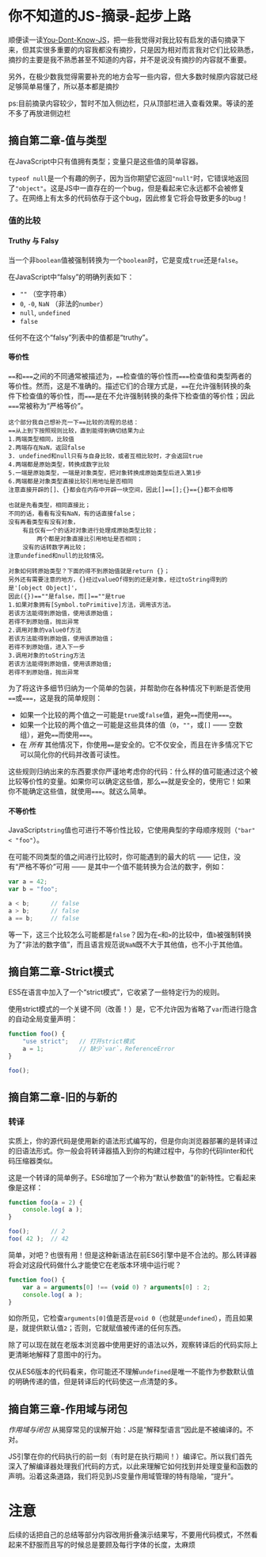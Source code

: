# 你不知道的JS-摘录-起步上路

顺便读一读[You-Dont-Know-JS](https://github.com/getify/You-Dont-Know-JS)，把一些我觉得对我比较有启发的语句摘录下来，但其实很多重要的内容我都没有摘抄，只是因为相对而言我对它们比较熟悉，摘抄的主要是我不熟悉甚至不知道的内容，并不是说没有摘抄的内容就不重要。

另外，在极少数我觉得需要补充的地方会写一些内容，但大多数时候原内容就已经足够简单易懂了，所以基本都是摘抄

ps:目前摘录内容较少，暂时不加入侧边栏，只从顶部栏进入查看效果。等读的差不多了再放进侧边栏

## 摘自第二章-值与类型
在JavaScript中只有值拥有类型；变量只是这些值的简单容器。

`typeof null`是一个有趣的例子，因为当你期望它返回`"null"`时，它错误地返回了`"object"`。这是JS中一直存在的一个bug，但是看起来它永远都不会被修复了。在网络上有太多的代码依存于这个bug，因此修复它将会导致更多的bug！

### 值的比较
#### Truthy 与 Falsy
当一个非`boolean`值被强制转换为一个`boolean`时，它是变成`true`还是`false`。

在JavaScript中“falsy”的明确列表如下：

* `""` （空字符串）
* `0`, `-0`, `NaN` （非法的`number`）
* `null`, `undefined`
* `false`

任何不在这个“falsy”列表中的值都是“truthy”。

#### 等价性
`==`和`===`之间的不同通常被描述为，`==`检查值的等价性而`===`检查值和类型两者的等价性。然而，这是不准确的。描述它们的合理方式是，`==`在允许强制转换的条件下检查值的等价性，而`===`是在不允许强制转换的条件下检查值的等价性；因此`===`常被称为“严格等价”。

```
这个部分我自己想补充一下==比较的流程的总结：
==从上到下按照规则比较，直到能得到确切结果为止
1.两端类型相同，比较值
2.两端存在NaN，返回false
3. undefined和null只有与自身比较，或者互相比较时，才会返回true
4.两端都是原始类型，转换成数字比较
5.一端是原始类型，一端是对象类型，把对象转换成原始类型后进入第1步
6.两端都是对象类型直接比较引用地址是否相同
注意直接开辟的[]、{}都会在内存中开辟一块空间，因此[]==[];{}=={}都不会相等

也就是先看类型，相同直接比；
不同的话，看看有没有NaN，有的话直接false；
没有再看类型有没有对象，
    有且仅有一个的话对对象进行处理成原始类型比较；
        两个都是对象直接比引用地址是否相同；
    没有的话转数字再比较；
注意undefined和null的比较情况。

对象如何转原始类型？下面的得不到原始值就是return {}；
另外还有需要注意的地方，{}经过valueOf得到的还是对象，经过toString得到的是'[object Object]'，
因此({})==""是false，而[]==""是true
1.如果对象拥有[Symbol.toPrimitive]方法，调用该方法。
若该方法能得到原始值，使用该原始值；
若得不到原始值，抛出异常
2.调用对象的value0f方法
若该方法能得到原始值，使用该原始值；
若得不到原始值，进入下一步
3.调用对象的toString方法
若该方法能得到原始值，使用该原始值;
若得不到原始值，抛出异常
```
为了将这许多细节归纳为一个简单的包装，并帮助你在各种情况下判断是否使用`==`或`===`，这是我的简单规则：

* 如果一个比较的两个值之一可能是`true`或`false`值，避免`==`而使用`===`。
* 如果一个比较的两个值之一可能是这些具体的值（`0`，`""`，或`[]` —— 空数组），避免`==`而使用`===`。
* 在 *所有* 其他情况下，你使用`==`是安全的。它不仅安全，而且在许多情况下它可以简化你的代码并改善可读性。

这些规则归纳出来的东西要求你严谨地考虑你的代码：什么样的值可能通过这个被比较等价性的变量。如果你可以确定这些值，那么`==`就是安全的，使用它！如果你不能确定这些值，就使用`===`。就这么简单。

#### 不等价性
JavaScript`string`值也可进行不等价性比较，它使用典型的字母顺序规则（`"bar" < "foo"`）。

在可能不同类型的值之间进行比较时，你可能遇到的最大的坑 —— 记住，没有“严格不等价”可用 —— 是其中一个值不能转换为合法的数字，例如：

```js
var a = 42;
var b = "foo";

a < b;		// false
a > b;		// false
a == b;		// false
```

等一下，这三个比较怎么可能都是`false`？因为在`<`和`>`的比较中，值`b`被强制转换为了“非法的数字值”，而且语言规范说`NaN`既不大于其他值，也不小于其他值。

## 摘自第二章-Strict模式
ES5在语言中加入了一个“strict模式”，它收紧了一些特定行为的规则。

使用strict模式的一个关键不同（改善！）是，它不允许因为省略了`var`而进行隐含的自动全局变量声明：

```js
function foo() {
	"use strict";	// 打开strict模式
	a = 1;			// 缺少`var`，ReferenceError
}

foo();
```
## 摘自第二章-旧的与新的
### 转译
实质上，你的源代码是使用新的语法形式编写的，但是你向浏览器部署的是转译过的旧语法形式。你一般会将转译器插入到你的构建过程中，与你的代码linter和代码压缩器类似。

这是一个转译的简单例子。ES6增加了一个称为“默认参数值”的新特性。它看起来像是这样：

```js
function foo(a = 2) {
	console.log( a );
}

foo();		// 2
foo( 42 );	// 42
```

简单，对吧？也很有用！但是这种新语法在前ES6引擎中是不合法的。那么转译器将会对这段代码做什么才能使它在老版本环境中运行呢？

```js
function foo() {
	var a = arguments[0] !== (void 0) ? arguments[0] : 2;
	console.log( a );
}
```

如你所见，它检查`arguments[0]`值是否是`void 0`（也就是`undefined`），而且如果是，就提供默认值`2`；否则，它就赋值被传递的任何东西。

除了可以现在就在老版本浏览器中使用更好的语法以外，观察转译后的代码实际上更清晰地解释了意图中的行为。

仅从ES6版本的代码看来，你可能还不理解`undefined`是唯一不能作为参数默认值的明确传递的值，但是转译后的代码使这一点清楚的多。

## 摘自第三章-作用域与闭包
*作用域与闭包* 从揭穿常见的误解开始：JS是“解释型语言”因此是不被编译的。不对。

JS引擎在你的代码执行的前一刻（有时是在执行期间！）编译它。所以我们首先深入了解编译器处理我们代码的方式，以此来理解它如何找到并处理变量和函数的声明。沿着这条道路，我们将见到JS变量作用域管理的特有隐喻，“提升”。

# 注意
后续的话把自己的总结等部分内容改用折叠演示结果写，不要用代码模式，不然看起来不舒服而且写的时候总是要顾及每行字体的长度，太麻烦


